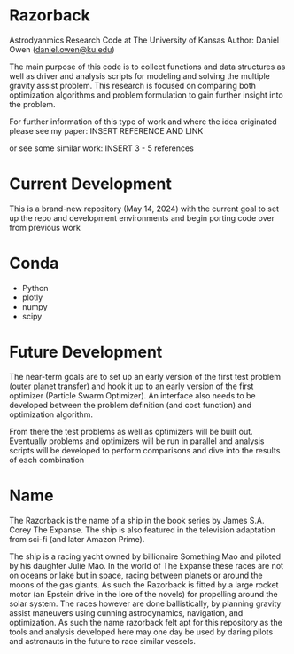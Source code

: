 # Razorback
Astrodyanmics Research Code at The University of Kansas
Author: Daniel Owen (daniel.owen@ku.edu)

The main purpose of this code is to collect functions and data structures as well as driver and analysis scripts for modeling and solving the multiple gravity assist problem. This research is focused on comparing both optimization algorithms and problem formulation to gain further insight into the problem. 

For further information of this type of work and where the idea originated please see my paper:
    INSERT REFERENCE AND LINK

or see some similar work:
    INSERT 3 - 5 references

# Current Development
This is a brand-new repository (May 14, 2024) with the current goal to set up the repo and development environments and begin porting code over from previous work

# Conda
- Python
- plotly
- numpy
- scipy

# Future Development
The near-term goals are to set up an early version of the first test problem (outer planet transfer) and hook it up to an early version of the first optimizer (Particle Swarm Optimizer). An interface also needs to be developed between the problem definition (and cost function) and optimization algorithm. 

From there the test problems as well as optimizers will be built out. Eventually problems and optimizers will be run in parallel and analysis scripts will be developed to perform comparisons and dive into the results of each combination

# Name
The Razorback is the name of a ship in the book series by James S.A. Corey The Expanse. The ship is also featured in the television adaptation from sci-fi (and later Amazon Prime). 

The ship is a racing yacht owned by billionaire Something Mao and piloted by his daughter Julie Mao. In the world of The Expanse these races are not on oceans or lake but in space, racing between planets or around the moons of the gas giants. As such the Razorback is fitted by a large rocket motor (an Epstein drive in the lore of the novels) for propelling around the solar system. The races however are done ballistically, by planning gravity assist maneuvers using cunning astrodynamics, navigation, and optimization. As such the name razorback felt apt for this repository as the tools and analysis developed here may one day be used by daring pilots and astronauts in the future to race similar vessels. 